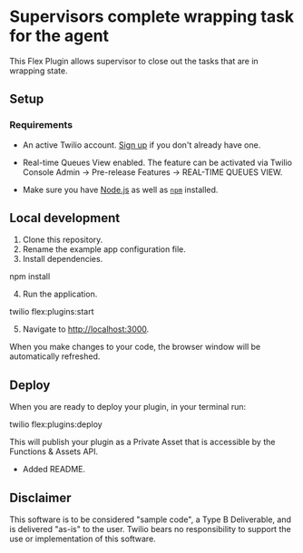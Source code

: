 # Supervisors complete wrapping task for the agent

This Flex Plugin allows supervisor to close out the tasks that are in wrapping state. 


## Setup

### Requirements

- An active Twilio account. [Sign up](https://www.twilio.com/try-twilio) if you don't already have one.

- Real-time Queues View enabled. The feature can be activated via Twilio Console Admin -> Pre-release Features -> REAL-TIME QUEUES VIEW.

- Make sure you have [Node.js](https://nodejs.org) as well as [`npm`](https://npmjs.com) installed.


## Local development

1. Clone this repository.
2. Rename the example app configuration file.
3. Install dependencies.

npm install


4. Run the application.

twilio flex:plugins:start 


5. Navigate to [http://localhost:3000](http://localhost:3000).

When you make changes to your code, the browser window will be automatically refreshed.


## Deploy

When you are ready to deploy your plugin, in your terminal run:

twilio flex:plugins:deploy

This will publish your plugin as a Private Asset that is accessible by the Functions & Assets API.



- Added README.


## Disclaimer
This software is to be considered "sample code", a Type B Deliverable, and is delivered "as-is" to the user. Twilio bears no responsibility to support the use or implementation of this software.

